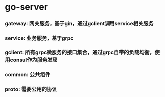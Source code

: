# go-server

### gateway: 网关服务，基于gin，通过gclient调用service相关服务
### service: 业务服务，基于grpc
### gclient: 所有grpc微服务的接口集合，通过grpc自带的负载均衡，使用consul作为服务发现
### common:  公共组件
### proto:   需要公用的协议 

